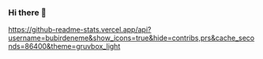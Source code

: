 ### Hi there 👋

 https://github-readme-stats.vercel.app/api?username=bubirdeneme&show_icons=true&hide=contribs,prs&cache_seconds=86400&theme=gruvbox_light
